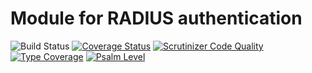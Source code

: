 # Module for RADIUS authentication

![Build Status](https://github.com/simplesamlphp/simplesamlphp-module-radius/workflows/CI/badge.svg?branch=master)
[![Coverage Status](https://codecov.io/gh/simplesamlphp/simplesamlphp-module-radius/branch/master/graph/badge.svg)](https://codecov.io/gh/simplesamlphp/simplesamlphp-module-radius)
[![Scrutinizer Code Quality](https://scrutinizer-ci.com/g/simplesamlphp/simplesamlphp-module-radius/badges/quality-score.png?b=master)](https://scrutinizer-ci.com/g/simplesamlphp/simplesamlphp-module-radius/?branch=master)
[![Type Coverage](https://shepherd.dev/github/simplesamlphp/simplesamlphp-module-radius/coverage.svg)](https://shepherd.dev/github/simplesamlphp/simplesamlphp-module-radius)
[![Psalm Level](https://shepherd.dev/github/simplesamlphp/simplesamlphp-module-radius/level.svg)](https://shepherd.dev/github/simplesamlphp/simplesamlphp-module-radius)
